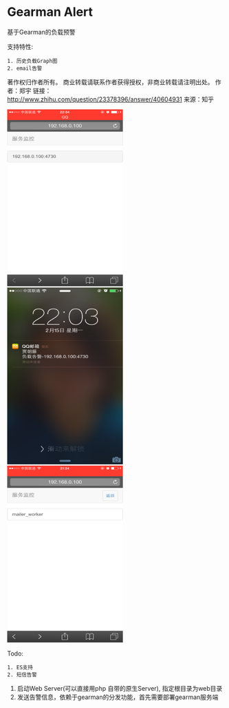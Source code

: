 Gearman Alert
====

基于Gearman的负载预警

支持特性:

	1. 历史负载Graph图
	2. email告警


著作权归作者所有。
商业转载请联系作者获得授权，非商业转载请注明出处。
作者：郑宇
链接：http://www.zhihu.com/question/23378396/answer/40604931
来源：知乎

<img src="./intro/001.png" style="width:269px;height:410px;" alt="001"/>
<img src="./intro/002.png" style="width:269px;height:410px;" alt="002"/>
<img src="./intro/003.png" style="width:269px;height:410px;" alt="003"/>

Todo:

	1. ES支持
	2. 短信告警

1. 启动Web Server(可以直接用php 自带的原生Server), 指定根目录为web目录
2. 发送告警信息，依赖于gearman的分发功能，首先需要部署gearman服务端
